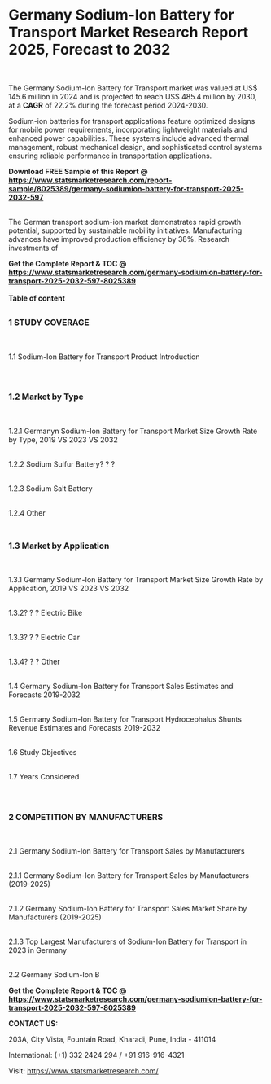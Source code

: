 <h1>Germany Sodium-Ion Battery for Transport Market Research Report 2025, Forecast to 2032</h1><br/><p>The Germany Sodium-Ion Battery for Transport market was valued at US$ 145.6 million in 2024 and is projected to reach US$ 485.4 million by 2030, at a <strong>CAGR</strong> of 22.2% during the forecast period 2024-2030.</p><p>
 
 Sodium-ion batteries for transport applications feature optimized designs for mobile power requirements, incorporating lightweight materials and enhanced power capabilities. These systems include advanced thermal management, robust mechanical design, and sophisticated control systems ensuring reliable performance in transportation applications.</p><div><b>Download FREE Sample of this Report @ <a href="https://www.statsmarketresearch.com/download-free-sample/8025389/germany-sodiumion-battery-for-transport-2025-2032-597">https://www.statsmarketresearch.com/report-sample/8025389/germany-sodiumion-battery-for-transport-2025-2032-597</a></b></div><br><p>
 
 The German transport sodium-ion market demonstrates rapid growth potential, supported by sustainable mobility initiatives. Manufacturing advances have improved production efficiency by 38%. Research investments of</p><div><b>Get the Complete Report & TOC @ <a href="https://www.statsmarketresearch.com/germany-sodiumion-battery-for-transport-2025-2032-597-8025389">https://www.statsmarketresearch.com/germany-sodiumion-battery-for-transport-2025-2032-597-8025389</a></b></div><br><b>Table of content</b><p><h2><span style="font-size:16px"><strong>1 STUDY COVERAGE</strong></span></h2><br />
 
 <p>1.1 Sodium-Ion Battery for Transport Product Introduction</p><br />
 
 <h2><span style="font-size:16px"><strong>1.2 Market by Type</strong></span></h2><br />
 
 <p>1.2.1 Germanyn Sodium-Ion Battery for Transport Market Size Growth Rate by Type, 2019 VS 2023 VS 2032<br /><br />
 
 1.2.2 Sodium Sulfur Battery? ? ? <br /><br />
 
 1.2.3 Sodium Salt Battery<br /><br />
 
 1.2.4 Other<br /><br />
 
 <h2><span style="font-size:16px"><strong>1.3 Market by Application</strong></span></h2><br />
 
 <p>1.3.1 Germany Sodium-Ion Battery for Transport Market Size Growth Rate by Application, 2019 VS 2023 VS 2032<br /><br />
 
 1.3.2? ? ? Electric Bike<br /><br />
 
 1.3.3? ? ? Electric Car<br /><br />
 
 1.3.4? ? ? Other<br /><br />
 
 1.4 Germany Sodium-Ion Battery for Transport Sales Estimates and Forecasts 2019-2032<br /><br />
 
 1.5 Germany Sodium-Ion Battery for Transport Hydrocephalus Shunts Revenue Estimates and Forecasts 2019-2032<br /><br />
 
 1.6 Study Objectives<br /><br />
 
 1.7 Years Considered</p><br />
 
 <h2><span style="font-size:16px"><strong>2 COMPETITION BY MANUFACTURERS</strong></span></h2><br />
 
 <p>2.1 Germany Sodium-Ion Battery for Transport Sales by Manufacturers<br /><br />
 
 2.1.1 Germany Sodium-Ion Battery for Transport Sales by Manufacturers (2019-2025)<br /><br />
 
 2.1.2 Germany Sodium-Ion Battery for Transport Sales Market Share by Manufacturers (2019-2025)<br /><br />
 
 2.1.3 Top Largest Manufacturers of Sodium-Ion Battery for Transport in 2023 in Germany<br /><br />
 
 2.2 Germany Sodium-Ion B<br><div><b>Get the Complete Report & TOC @ <a href="https://www.statsmarketresearch.com/germany-sodiumion-battery-for-transport-2025-2032-597-8025389">https://www.statsmarketresearch.com/germany-sodiumion-battery-for-transport-2025-2032-597-8025389</a></b></div></p>
 
 <b>CONTACT US:</b><br>
 
 203A, City Vista, Fountain Road, Kharadi, Pune, India - 411014 <br>
 
 International: (+1) 332 2424 294 / +91 916-916-4321<br>
 
 Visit: <a href="https://www.statsmarketresearch.com/">https://www.statsmarketresearch.com/</a>
 
 <br>